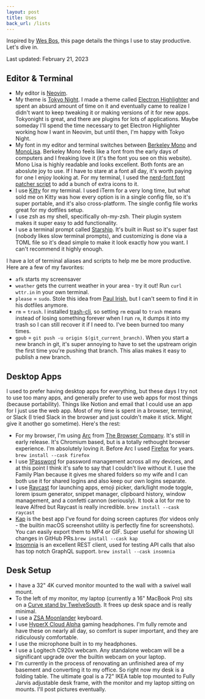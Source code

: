 ```yaml
---
layout: post
title: Uses
back_url: /lists
---
```


Inspired by [Wes Bos](https://wesbos.com/uses/), this page details the things I use to stay productive. Let's dive in.

Last updated: February 21, 2023

## Editor & Terminal

- My editor is [Neovim](https://github.com/neovim/neovim).
- My theme is [Tokyo Night](https://github.com/folke/tokyonight.nvim). I made a theme called [Electron Highlighter](/electron-highlighter) and spent an absurd amount of time on it and eventually came to realize I didn't want to keep tweaking it or making versions of it for new apps. Tokyonight is great, and there are plugins for lots of applications. Maybe someday I'll spend the time necessary to get Electron Highlighter working how I want in Neovim, but until then, I'm happy with Tokyo Night.
- My font in my editor and terminal switches between [Berkeley Mono](https://berkeleygraphics.com) and [MonoLisa](https://monolisa.dev). Berkeley Mono feels like a font from the early days of computers and I freaking love it (it's the font you see on this website). Mono Lisa is highly readable and looks excellent. Both fonts are an aboslute joy to use. If I have to stare at a font all day, it's worth paying for one I enjoy looking at. For my terminal, I used the [nerd-font font patcher script](https://github.com/ryanoasis/nerd-fonts/blob/master/font-patcher) to add a bunch of extra icons to it.
- I use [Kitty](https://sw.kovidgoyal.net/kitty/) for my terminal. I used iTerm for a very long time, but what sold me on Kitty was how every option is in a single config file, so it's super portable, and it's also cross-platform. The single config file works great for my dotfiles setup.
- I use zsh as my shell, specifically oh-my-zsh. Their plugin system makes it super easy to add functionality.
- I use a terminal prompt called [Starship](https://starship.rs). It's built in Rust so it's super fast (nobody likes slow terminal prompts), and customizing is done via a TOML file so it's dead simple to make it look exactly how you want. I can't recommend it highly enough.

I have a lot of terminal aliases and scripts to help me be more
productive. Here are a few of my favorites:

- `afk` starts my screensaver
- `weather` gets the current weather in your area - try it out! Run `curl wttr.in` in your own terminal.
- `please` = `sudo`. Stole this idea from [Paul Irish](https://github.com/paulirish/dotfiles), but I can't seem to find it in his dotfiles anymore.
- `rm` = `trash`. I installed [trash-cli](https://github.com/sindresorhus/trash-cli), so setting `rm` equal to `trash` means instead of losing something forever when I run `rm`, it dumps it into my trash so I can still recover it if I need to. I've been burned too many times.
- `gpub` = `git push -u origin $(git_current_branch)`. When you start a new branch in git, it's super annoying to have to set the upstream origin the first time you're pushing that branch. This alias makes it easy to publish a new branch.

## Desktop Apps

I used to prefer having desktop apps for everything, but these days I try not to use too many apps, and generally prefer to use web apps for most things (because portability). Things like Notion and email that I could use an app for I just use the web app. Most of my time is spent in a browser, terminal, or Slack (I tried Slack in the browser and just couldn't make it stick. Might give it another go sometime). Here's the rest:

- For my browser, I'm using [Arc](https://arc.net) from [The Browser Company](https://thebrowser.company). It's still in early release. It's Chromium based, but is a totally rethought browser experience. I'm absolutely loving it. Before Arc I used [Firefox](https://firefox.com) for years.  `brew install --cask firefox`
- I use [1Password](https://1password.com) for password management across all my devices, and at this point I think it's safe to say that I couldn't live without it. I use the Family Plan because it gives me shared folders so my wife and I can both use it for shared logins and also keep our own logins separate.
- I use [Raycast](https://raycast.com) for launching apps, emoji picker, dark/light mode toggle, lorem ipsum generator, snippet manager, clipboard history, window management, and a confetti cannon (seriously). It took a lot for me to leave Alfred but Raycast is really incredible. `brew install --cask raycast`
- [Kap](https://getkap.co) is the best app I've found for doing screen captures (for videos only - the builtin macOS screenshot utility is perfectly fine for screenshots). You can easily export them to MP4 or GIF. Super useful for showing UI changes in GitHub PRs.`brew install --cask kap`
- [Insomnia](https://insomnia.rest) is an excellent REST client, used for testing API calls that also has top notch GraphQL support. `brew install --cask insomnia`

## Desk Setup

- I have a 32" 4K curved monitor mounted to the wall with a swivel wall mount.
- To the left of my monitor, my laptop (currently a 16" MacBook Pro) sits on a [Curve stand by TwelveSouth](https://www.twelvesouth.com/products/curve-for-macbook). It frees up desk space and is really minimal.
- I use a [ZSA Moonlander](https://zsa.io/moonlander) keyboard.
- I use [HyperX Cloud Alpha](https://smile.amazon.com/gp/product/B074NBSF9N/ref=ppx_yo_dt_b_search_asin_title?ie=UTF8) gaming headphones. I'm fully remote and have these on nearly all day, so comfort is super important, and they are ridiculously comfortable.
- I use the microphone built in to my headphones.
- I use a Logitech C920x webcam. Any standalone webcam will be a significant upgrade over the builtin webcam on your laptop.
- I'm currently in the process of renovating an unfinished area of my basement and converting it to my office. So right now my desk is a folding table. The ultimate goal is a 72" IKEA table top mounted to Fully Jarvis adjustable desk frame, with the monitor and my laptop sitting on mounts. I'll post pictures eventually.
